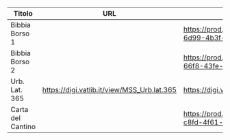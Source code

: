 

|Titolo|URL|IIIF|Mirador|Mirador3|
|---|---|---|---|---|
|Bibbia Borso  1|   |https://prod.jarvis.esten.se/meta/iiif/e516cb12-6d99-4b3f-bd0c-abc26579015d/manifest|https://view.esten.se/mirador/?manifest=https://prod.jarvis.esten.se/meta/iiif/e516cb12-6d99-4b3f-bd0c-abc26579015d/manifest|   |   |
|Bibbia Borso  2|   |https://prod.jarvis.esten.se/meta/iiif/a296dcf1-66f8-43fe-855a-415605d37854/manifest|https://view.esten.se/mirador/?manifest=https://prod.jarvis.esten.se/meta/iiif/a296dcf1-66f8-43fe-855a-415605d37854/manifest|   |   |
|Urb. Lat. 365|https://digi.vatlib.it/view/MSS_Urb.lat.365|https://digi.vatlib.it/iiif/MSS_Urb.lat.365/manifest.json|   |   |
|Carta del Cantino|   |https://prod.jarvis.esten.se/meta/iiif/f72b9007-c8fd-4f61-a71b-46d0ddc8f374/manifest|https://view.esten.se/mirador/?manifest=https://prod.jarvis.esten.se/meta/iiif/f72b9007-c8fd-4f61-a71b-46d0ddc8f374/manifest|https://view.esten.se/mirador3/?manifest=https://prod.jarvis.esten.se/meta/iiif/f72b9007-c8fd-4f61-a71b-46d0ddc8f374/manifest|

